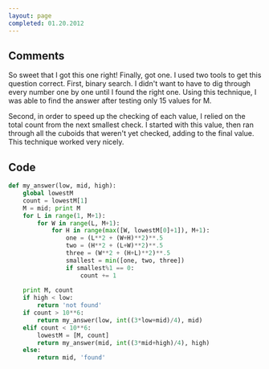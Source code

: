 ```yaml
---
layout: page
completed: 01.20.2012
---
```


## Comments

So sweet that I got this one right! Finally, got one. I used two tools to get
this question correct. First, binary search. I didn't want to have to dig
through every number one by one until I found the right one. Using this
technique, I was able to find the answer after testing only 15 values for M.

Second, in order to speed up the checking of each value, I relied on the total
count from the next smallest check. I started with this value, then ran through
all the cuboids that weren't yet checked, adding to the final value. This
technique worked very nicely.

## Code

```python
def my_answer(low, mid, high):
	global lowestM
	count = lowestM[1]
	M = mid; print M
	for L in range(1, M+1):
		for W in range(L, M+1):
			for H in range(max([W, lowestM[0]+1]), M+1):
				one = (L**2 + (W+H)**2)**.5
				two = (H**2 + (L+W)**2)**.5
				three = (W**2 + (H+L)**2)**.5
				smallest = min([one, two, three])
				if smallest%1 == 0:
					count += 1
	
	print M, count
	if high < low:
		return 'not found'
	if count > 10**6:
		return my_answer(low, int((3*low+mid)/4), mid)
	elif count < 10**6:
		lowestM = [M, count]
		return my_answer(mid, int((3*mid+high)/4), high)
	else:
		return mid, 'found'
```
